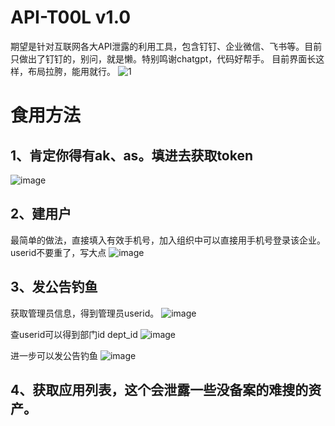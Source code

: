 # API-T00L v1.0
期望是针对互联网各大API泄露的利用工具，包含钉钉、企业微信、飞书等。目前只做出了钉钉的，别问，就是懒。特别鸣谢chatgpt，代码好帮手。
目前界面长这样，布局拉胯，能用就行。
![1](https://github.com/pykiller/API-T00L/assets/38202442/fa515b55-e314-4b48-962d-e5fa86f3b71e)

# 食用方法

## 1、肯定你得有ak、as。填进去获取token
![image](https://github.com/pykiller/API-T00L/assets/38202442/4344633f-704a-4e88-b631-58a8847e0c0d)

## 2、建用户
最简单的做法，直接填入有效手机号，加入组织中可以直接用手机号登录该企业。
userid不要重了，写大点
![image](https://github.com/pykiller/API-T00L/assets/38202442/7ec20730-1f8b-4a90-9475-35401fd35452)


## 3、发公告钓鱼
获取管理员信息，得到管理员userid。
![image](https://github.com/pykiller/API-T00L/assets/38202442/605f27a2-e964-481a-b3b7-1d16334561e6)

查userid可以得到部门id dept_id
![image](https://github.com/pykiller/API-T00L/assets/38202442/58f11808-904d-4db4-bdf8-e76e7a1b9349)

进一步可以发公告钓鱼
![image](https://github.com/pykiller/API-T00L/assets/38202442/1e63ea90-70c5-4fa1-8cd7-271522d2c7a2)

## 4、获取应用列表，这个会泄露一些没备案的难搜的资产。

